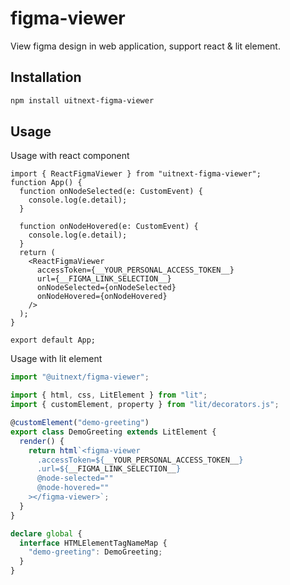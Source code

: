 # figma-viewer

View figma design in web application, support react & lit element.

## Installation

```sh
npm install uitnext-figma-viewer
```

## Usage

Usage with react component

```tsx
import { ReactFigmaViewer } from "uitnext-figma-viewer";
function App() {
  function onNodeSelected(e: CustomEvent) {
    console.log(e.detail);
  }

  function onNodeHovered(e: CustomEvent) {
    console.log(e.detail);
  }
  return (
    <ReactFigmaViewer
      accessToken={__YOUR_PERSONAL_ACCESS_TOKEN__}
      url={__FIGMA_LINK_SELECTION__}
      onNodeSelected={onNodeSelected}
      onNodeHovered={onNodeHovered}
    />
  );
}

export default App;
```

Usage with lit element

```typescript
import "@uitnext/figma-viewer";

import { html, css, LitElement } from "lit";
import { customElement, property } from "lit/decorators.js";

@customElement("demo-greeting")
export class DemoGreeting extends LitElement {
  render() {
    return html`<figma-viewer
      .accessToken=${__YOUR_PERSONAL_ACCESS_TOKEN__}
      .url=${__FIGMA_LINK_SELECTION__}
      @node-selected=""
      @node-hovered=""
    ></figma-viewer>`;
  }
}

declare global {
  interface HTMLElementTagNameMap {
    "demo-greeting": DemoGreeting;
  }
}
```
